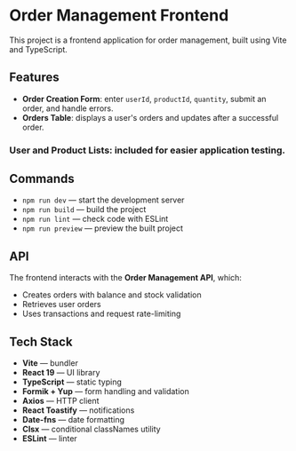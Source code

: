 # Order Management Frontend

This project is a frontend application for order management, built using Vite and TypeScript.

## Features

- **Order Creation Form**: enter `userId`, `productId`, `quantity`, submit an order, and handle errors.
- **Orders Table**: displays a user's orders and updates after a successful order.

### **User and Product Lists**: included for easier application testing.

## Commands

- `npm run dev` — start the development server
- `npm run build` — build the project
- `npm run lint` — check code with ESLint
- `npm run preview` — preview the built project

## API

The frontend interacts with the **Order Management API**, which:
- Creates orders with balance and stock validation
- Retrieves user orders
- Uses transactions and request rate-limiting

## Tech Stack

- **Vite** — bundler
- **React 19** — UI library
- **TypeScript** — static typing
- **Formik + Yup** — form handling and validation
- **Axios** — HTTP client
- **React Toastify** — notifications
- **Date-fns** — date formatting
- **Clsx** — conditional classNames utility
- **ESLint** — linter  
